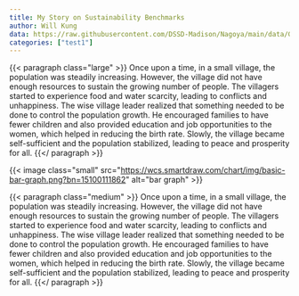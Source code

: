 ```yaml
---
title: My Story on Sustainability Benchmarks
author: Will Kung
data: https://raw.githubusercontent.com/DSSD-Madison/Nagoya/main/data/GeoDS4Bolivia.geojson
categories: ["test1"]
---
```


{{< paragraph class="large" >}}
Once upon a time, in a small village, the population was steadily increasing. However, the village did not have enough resources to sustain the growing number of people. The villagers started to experience food and water scarcity, leading to conflicts and unhappiness. The wise village leader realized that something needed to be done to control the population growth. He encouraged families to have fewer children and also provided education and job opportunities to the women, which helped in reducing the birth rate. Slowly, the village became self-sufficient and the population stabilized, leading to peace and prosperity for all.
{{</ paragraph >}}

{{< image class="small" src="https://wcs.smartdraw.com/chart/img/basic-bar-graph.png?bn=15100111862" alt="bar graph" >}}

{{< paragraph class="medium" >}}
Once upon a time, in a small village, the population was steadily increasing. However, the village did not have enough resources to sustain the growing number of people. The villagers started to experience food and water scarcity, leading to conflicts and unhappiness. The wise village leader realized that something needed to be done to control the population growth. He encouraged families to have fewer children and also provided education and job opportunities to the women, which helped in reducing the birth rate. Slowly, the village became self-sufficient and the population stabilized, leading to peace and prosperity for all.
{{</ paragraph >}}




